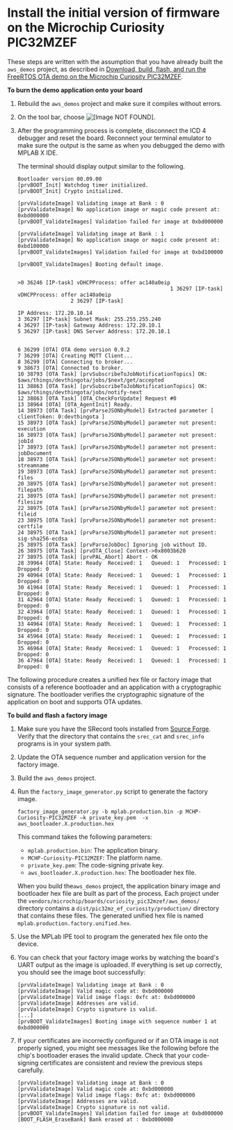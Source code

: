 # Install the initial version of firmware on the Microchip Curiosity PIC32MZEF<a name="burn-initial-firmware-microchip"></a>

These steps are written with the assumption that you have already built the `aws_demos` project, as described in [Download, build, flash, and run the FreeRTOS OTA demo on the Microchip Curiosity PIC32MZEF](download-ota-mchip.md)\.<a name="mch-burn-demo"></a>

**To burn the demo application onto your board**

1. Rebuild the `aws_demos` project and make sure it compiles without errors\.

1. On the tool bar, choose ![\[Image NOT FOUND\]](http://docs.aws.amazon.com/freertos/latest/userguide/images/MakeAndProgram.png)\.

1. After the programming process is complete, disconnect the ICD 4 debugger and reset the board\. Reconnect your terminal emulator to make sure the output is the same as when you debugged the demo with MPLAB X IDE\.

   The terminal should display output similar to the following\.

   ```
   Bootloader version 00.09.00
   [prvBOOT_Init] Watchdog timer initialized.
   [prvBOOT_Init] Crypto initialized.
   
   [prvValidateImage] Validating image at Bank : 0
   [prvValidateImage] No application image or magic code present at: 0xbd000000
   [prvBOOT_ValidateImages] Validation failed for image at 0xbd000000
   
   [prvValidateImage] Validating image at Bank : 1
   [prvValidateImage] No application image or magic code present at: 0xbd100000
   [prvBOOT_ValidateImages] Validation failed for image at 0xbd100000
   
   [prvBOOT_ValidateImages] Booting default image.
   
   
   >0 36246 [IP-task] vDHCPProcess: offer ac140a0eip
                                                    1 36297 [IP-task] vDHCPProcess: offer ac140a0eip
                    2 36297 [IP-task]
   
   IP Address: 172.20.10.14
   3 36297 [IP-task] Subnet Mask: 255.255.255.240
   4 36297 [IP-task] Gateway Address: 172.20.10.1
   5 36297 [IP-task] DNS Server Address: 172.20.10.1
   
   
   6 36299 [OTA] OTA demo version 0.9.2
   7 36299 [OTA] Creating MQTT Client...
   8 36299 [OTA] Connecting to broker...
   9 38673 [OTA] Connected to broker.
   10 38793 [OTA Task] [prvSubscribeToJobNotificationTopics] OK: $aws/things/devthingota/jobs/$next/get/accepted
   11 38863 [OTA Task] [prvSubscribeToJobNotificationTopics] OK: $aws/things/devthingota/jobs/notify-next
   12 38863 [OTA Task] [OTA_CheckForUpdate] Request #0
   13 38964 [OTA] [OTA_AgentInit] Ready.
   14 38973 [OTA Task] [prvParseJSONbyModel] Extracted parameter [ clientToken: 0:devthingota ]
   15 38973 [OTA Task] [prvParseJSONbyModel] parameter not present: execution
   16 38973 [OTA Task] [prvParseJSONbyModel] parameter not present: jobId
   17 38973 [OTA Task] [prvParseJSONbyModel] parameter not present: jobDocument
   18 38973 [OTA Task] [prvParseJSONbyModel] parameter not present: streamname
   19 38973 [OTA Task] [prvParseJSONbyModel] parameter not present: files
   20 38975 [OTA Task] [prvParseJSONbyModel] parameter not present: filepath
   21 38975 [OTA Task] [prvParseJSONbyModel] parameter not present: filesize
   22 38975 [OTA Task] [prvParseJSONbyModel] parameter not present: fileid
   23 38975 [OTA Task] [prvParseJSONbyModel] parameter not present: certfile
   24 38975 [OTA Task] [prvParseJSONbyModel] parameter not present: sig-sha256-ecdsa
   25 38975 [OTA Task] [prvParseJobDoc] Ignoring job without ID.
   26 38975 [OTA Task] [prvOTA_Close] Context->0x8003b620
   27 38975 [OTA Task] [prvPAL_Abort] Abort - OK
   28 39964 [OTA] State: Ready  Received: 1   Queued: 1   Processed: 1   Dropped: 0
   29 40964 [OTA] State: Ready  Received: 1   Queued: 1   Processed: 1   Dropped: 0
   30 41964 [OTA] State: Ready  Received: 1   Queued: 1   Processed: 1   Dropped: 0
   31 42964 [OTA] State: Ready  Received: 1   Queued: 1   Processed: 1   Dropped: 0
   32 43964 [OTA] State: Ready  Received: 1   Queued: 1   Processed: 1   Dropped: 0
   33 44964 [OTA] State: Ready  Received: 1   Queued: 1   Processed: 1   Dropped: 0
   34 45964 [OTA] State: Ready  Received: 1   Queued: 1   Processed: 1   Dropped: 0
   35 46964 [OTA] State: Ready  Received: 1   Queued: 1   Processed: 1   Dropped: 0
   36 47964 [OTA] State: Ready  Received: 1   Queued: 1   Processed: 1   Dropped: 0
   ```

The following procedure creates a unified hex file or factory image that consists of a reference bootloader and an application with a cryptographic signature\. The bootloader verifies the cryptographic signature of the application on boot and supports OTA updates\.

**To build and flash a factory image**

1. Make sure you have the SRecord tools installed from [Source Forge](http://srecord.sourceforge.net/)\. Verify that the directory that contains the `srec_cat` and `srec_info` programs is in your system path\.

1. Update the OTA sequence number and application version for the factory image\.

1. Build the `aws_demos` project\.

1. Run the `factory_image_generator.py` script to generate the factory image\.

   ```
   factory_image_generator.py -b mplab.production.bin -p MCHP-Curiosity-PIC32MZEF –k private_key.pem  -x aws_bootloader.X.production.hex
   ```

   This command takes the following parameters:
   + `mplab.production.bin`: The application binary\.
   + `MCHP-Curiosity-PIC32MZEF`: The platform name\.
   + `private_key.pem`: The code\-signing private key\.
   + `aws_bootloader.X.production.hex`: The bootloader hex file\.

   When you build the`aws_demos` project, the application binary image and bootloader hex file are built as part of the process\. Each project under the `vendors/microchip/boards/curiosity_pic32mzef/aws_demos/` directory contains a `dist/pic32mz_ef_curiosity/production/` directory that contains these files\. The generated unified hex file is named `mplab.production.factory.unified.hex`\.

1. Use the MPLab IPE tool to program the generated hex file onto the device\.

1. You can check that your factory image works by watching the board's UART output as the image is uploaded\. If everything is set up correctly, you should see the image boot successfully:

   ```
   [prvValidateImage] Validating image at Bank : 0
   [prvValidateImage] Valid magic code at: 0xbd000000
   [prvValidateImage] Valid image flags: 0xfc at: 0xbd000000
   [prvValidateImage] Addresses are valid.
   [prvValidateImage] Crypto signature is valid.
   [...]
   [prvBOOT_ValidateImages] Booting image with sequence number 1 at 0xbd000000
   ```

1. If your certificates are incorrectly configured or if an OTA image is not properly signed, you might see messages like the following before the chip's bootloader erases the invalid update\. Check that your code\-signing certificates are consistent and review the previous steps carefully\.

   ```
   [prvValidateImage] Validating image at Bank : 0
   [prvValidateImage] Valid magic code at: 0xbd000000
   [prvValidateImage] Valid image flags: 0xfc at: 0xbd000000
   [prvValidateImage] Addresses are valid.
   [prvValidateImage] Crypto signature is not valid.
   [prvBOOT_ValidateImages] Validation failed for image at 0xbd000000
   [BOOT_FLASH_EraseBank] Bank erased at : 0xbd000000
   ```